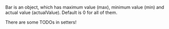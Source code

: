 Bar is an object, which has maximum value (max), minimum value (min) and actual value (actualValue). Default is 0 for all of them.

There are some TODOs in setters!